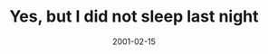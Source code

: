 ---
layout: base.njk
title : 'Yes, but I did not sleep last night' 
view_title : 'Yes, but I did not sleep last night' 
year : '2001' 
date : '2001-02-15' 
img_file : '/drawing/thegravity.png' 
html_file : 'sleeplast' 
next_html : 'spaceship2.html' 
year_order : '35' 
permalink : "title/{{html_file}}.html"
---